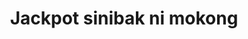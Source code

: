 ---
layout: post
title: Jackpot sinibak ni mokong
duration: '05:33'
view: 182
rate: 2
video: 'https://flashservice.xvideos.com/embedframe/16008057'
category: 
 - pinay
tags: 
 - pinay-sex
 - nagparaos
 - mokong
 - jackpot
 - fucked
 - hotel
priority: 0.9
changefreq: daily
---